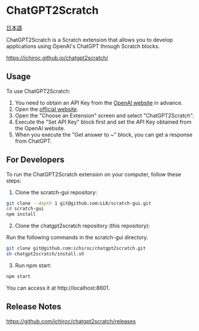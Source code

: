 # ChatGPT2Scratch

[日本語](README.ja.md)

ChatGPT2Scratch is a Scratch extension that allows you to develop applications using OpenAI's ChatGPT through Scratch blocks.

https://ichiroc.github.io/chatgpt2scratch/

## Usage

To use ChatGPT2Scratch:

1. You need to obtain an API Key from the [OpenAI website](https://openai.com/) in advance.
1. Open the [official website](https://ichiroc.github.io/chatgpt2scratch/).
1. Open the "Choose an Extension" screen and select "ChatGPT2Scratch".
1. Execute the "Set API Key" block first and set the API Key obtained from the OpenAI website.
1. When you execute the "Get answer to ~" block, you can get a response from ChatGPT.

## For Developers

To run the ChatGPT2Scratch extension on your computer, follow these steps:

1. Clone the scratch-gui repository:

```sh
git clone --depth 1 git@github.com:LLK/scratch-gui.git
cd scratch-gui
npm install
```

2. Clone the chatgpt2scratch repository (this repository):

Run the following commands in the scratch-gui directory.

```sh
git clone git@github.com:ichiroc/chatgpt2scratch.git
sh chatgpt2scratch/install.sh
```

3. Run npm start:

```sh
npm start
```

You can access it at http://localhost:8601.

## Release Notes

https://github.com/ichiroc/chatgpt2scratch/releases
